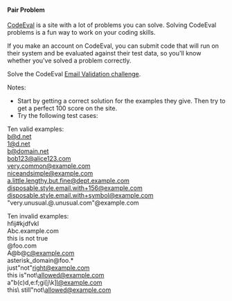 #### Pair Problem

[CodeEval](https://www.codeeval.com/) is a site with a lot of problems you can solve. Solving CodeEval problems is a fun way to work on your coding skills.

If you make an account on CodeEval, you can submit code that will run on their system and be evaluated against their test data, so you'll know whether you've solved a problem correctly.

Solve the CodeEval [Email Validation challenge](https://www.codeeval.com/open_challenges/35/).

Notes:

 * Start by getting a correct solution for the examples they give. Then try to get a perfect 100 score on the site.
 * Try the following test cases: 
 
 Ten valid examples:  
    b@d.net  
    1@d.net   
    b@domain.net  
    bob123@alice123.com   
    very.common@example.com  
    niceandsimple@example.com  
    a.little.lengthy.but.fine@dept.example.com  
    disposable.style.email.with+156@example.com   
    disposable.style.email.with+symbol@example.com  
    "very.unusual.@.unusual.com"@example.com   
    
Ten invalid examples:   
    hfij#kjdfvkl  
    Abc.example.com   
    this is not true   
    <invalid>@foo.com   
    A@b@c@example.com   
    asterisk_domain@foo.*   
    just"not"right@example.com   
    this is"not\allowed@example.com   
    a"b(c)d,e:f;g<h>i[j\\k]l@example.com    
    this\ still\"not\\allowed@example.com   
